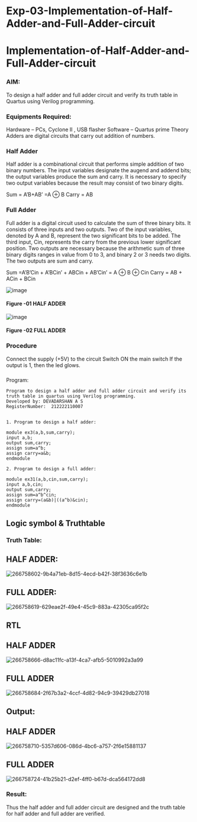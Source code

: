 # Exp-03-Implementation-of-Half-Adder-and-Full-Adder-circuit

# Implementation-of-Half-Adder-and-Full-Adder-circuit
### AIM:
To design a half adder and full adder circuit and verify its truth table in Quartus using Verilog programming.

### Equipments Required:
Hardware – PCs, Cyclone II , USB flasher
Software – Quartus prime
Theory
Adders are digital circuits that carry out addition of numbers.

### Half Adder
Half adder is a combinational circuit that performs simple addition of two binary numbers. The input variables designate the augend and addend bits; the output variables produce the sum and carry. It is necessary to specify two output variables because the result may consist of two binary digits.

Sum = A’B+AB’ =A ⊕ B Carry = AB

### Full Adder
Full adder is a digital circuit used to calculate the sum of three binary bits. It consists of three inputs and two outputs. Two of the input variables, denoted by A and B, represent the two significant bits to be added. The third input, Cin, represents the carry from the previous lower significant position. Two outputs are necessary because the arithmetic sum of three binary digits ranges in value from 0 to 3, and binary 2 or 3 needs two digits. The two outputs are sum and carry.

Sum =A’B’Cin + A’BCin’ + ABCin + AB’Cin’ = A ⊕ B ⊕ Cin Carry = AB + ACin + BCin

 ![image](https://user-images.githubusercontent.com/36288975/163552156-a13e5a56-c638-4110-97d9-8896907c8d25.png)

#### Figure -01 HALF ADDER 


![image](https://user-images.githubusercontent.com/36288975/163552057-b3547877-6d07-45b4-b7e0-bcfebfad9e1d.png)

#### Figure -02 FULL ADDER 

### Procedure

Connect the supply (+5V) to the circuit
Switch ON the main switch
If the output is 1, then the led glows.
### 
Program:
```
Program to design a half adder and full adder circuit and verify its truth table in quartus using Verilog programming.
Developed by: DEVADARSHAN A S
RegisterNumber:  212222110007


1. Program to design a half adder:

module ex3(a,b,sum,carry);
input a,b;
output sum,carry;
assign sum=a^b;
assign carry=a&b;
endmodule 

2. Program to design a full adder:

module ex31(a,b,cin,sum,carry);
input a,b,cin;
output sum,carry;
assign sum=a^b^cin;
assign carry=(a&b)|((a^b)&cin);
endmodule

```
## Logic symbol & Truthtable
### Truth Table:
## HALF ADDER:
![266758602-9b4a71eb-8d15-4ecd-b42f-38f3636c6e1b](https://github.com/Alfredsec/Exp-02-Implementation-of-Half-Adder-and-Full-Adder-circuit/assets/120621608/5f147812-2b46-4117-b2f8-734931f730bd)

## FULL ADDER:
![266758619-629eae2f-49e4-45c9-883a-42305ca95f2c](https://github.com/Alfredsec/Exp-02-Implementation-of-Half-Adder-and-Full-Adder-circuit/assets/120621608/e579f3f0-0864-4e8f-abba-20c258eff9d2)

## RTL
## HALF ADDER
![266758666-d8ac11fc-a13f-4ca7-afb5-5010992a3a99](https://github.com/Alfredsec/Exp-02-Implementation-of-Half-Adder-and-Full-Adder-circuit/assets/120621608/df7bc321-6d9a-4d2a-bda2-abd715c550c8)

## FULL ADDER

![266758684-2f67b3a2-4ccf-4d82-94c9-39429db27018](https://github.com/Alfredsec/Exp-02-Implementation-of-Half-Adder-and-Full-Adder-circuit/assets/120621608/dbb31564-6dc0-4433-9b98-5fb393d01c7a)

## Output:
## HALF ADDER
![266758710-5357d606-086d-4bc6-a757-2f6e15881137](https://github.com/Alfredsec/Exp-02-Implementation-of-Half-Adder-and-Full-Adder-circuit/assets/120621608/235393b1-9f0d-4198-bc3e-c057fd9b9752)

## FULL ADDER
![266758724-41b25b21-d2ef-4ff0-b67d-dca564172dd8](https://github.com/Alfredsec/Exp-02-Implementation-of-Half-Adder-and-Full-Adder-circuit/assets/120621608/38ac15b5-29b2-4da5-a09a-677fa00c4d25)


### Result:
Thus the half adder and full adder circuit are designed and the truth table for half adder and full adder are verified.
